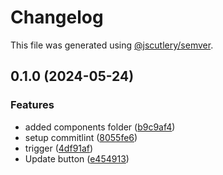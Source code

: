 # Changelog

This file was generated using [@jscutlery/semver](https://github.com/jscutlery/semver).

## 0.1.0 (2024-05-24)


### Features

* added components folder ([b9c9af4](https://github.com/aksnovacoders/a-koder-lib/commit/b9c9af49b98a7c80b2caf3fba6207b4a38720979))
* setup commitlint ([8055fe6](https://github.com/aksnovacoders/a-koder-lib/commit/8055fe69b21f398161d76b784dfbded025680a9b))
* trigger ([4df91af](https://github.com/aksnovacoders/a-koder-lib/commit/4df91af3194b0b403a4601626b31a4050e9fc9b0))
* Update button ([e454913](https://github.com/aksnovacoders/a-koder-lib/commit/e454913829e0a32ac309859a3bbfa91c2ec3c9b6))
